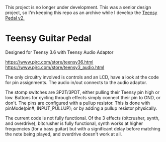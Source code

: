 This project is no longer under development.
This was a senior design project, so I'm keeping this repo as an archive while I develop the [Teensy Pedal v2.](https://github.com/akbatt3n/teensy-pedal-v2)

# Teensy Guitar Pedal
Designed for Teensy 3.6 with Teensy Audio Adaptor

https://www.pjrc.com/store/teensy36.html <br>
https://www.pjrc.com/store/teensy3_audio.html

The only circuitry involved is controls and an LCD, have a look at the code for pin assignments. The audio in/out connects to the audio adaptor.

The stomp switches are 3P2T/3PDT, either pulling their Teensy pin high or low. Buttons for cycling through effects simply connect their pin to GND, or don't. The pins are configured with a pullup resistor. This is done with pinMode(pin#, INPUT_PULLUP); or by adding a pullup resistor physically.

The current code is not fully functional. Of the 3 effects (bitcrusher, synth, and overdrive), bitcrusher is fully functional, synth works at higher frequencies (for a bass guitar) but with a significant delay before matching the note being played, and overdrive doesn't work at all.
